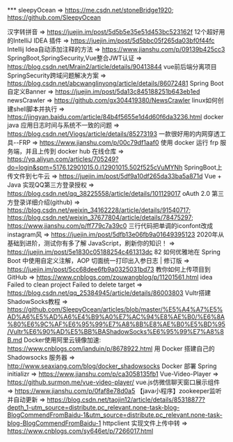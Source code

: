 *** sleepyOcean => https://me.csdn.net/stoneBridge1920; https://github.com/SleepyOcean

汉字转拼音 => https://juejin.im/post/5d5b5e35e51d453bc523162f
12个超好用的IntelliJ IDEA 插件 => https://juejin.im/post/5d5bbc05f265da03bf0f44fc
Intellij Idea自动添加注释的方法 => https://www.jianshu.com/p/09139b425cc3
SpringBoot,SpringSecurity,Vue整合JWT认证 => https://blog.csdn.net/Mrain2/article/details/90413844
vue前后端分离项目SpringSecurity跨域问题解决方案 => https://blog.csdn.net/abcwanglinyong/article/details/86072481
Spring Boot自定义Banner => https://juejin.im/post/5da13c845188251b643eb1ed
newsCrawler => https://github.com/gx304419380/NewsCrawler
linux如何创建shell脚本并执行 => https://jingyan.baidu.com/article/84b4f5655e1d4d60f6da3236.html
docker java 应用日志时间与系统不一致的问题 => https://blog.csdn.net/Viogs/article/details/85273193
一款很好用的内网穿透工具--FRP => https://www.jianshu.com/p/00c79df1aaf0
使用 docker 运行 frp 服务端，并且上传到 docker hub 在线仓库 => https://yq.aliyun.com/articles/705249?do=login&spm=5176.12901015.0.i12901015.502f525cVuMYNh
SpringBoot上传文件到七牛云 => https://juejin.im/post/5df9a10df265da33ba5a871d
Vue + Java 实现QQ第三方登录授权 => https://blog.csdn.net/qq_38225558/article/details/101129017
oAuth 2.0 第三方登录详细介绍(github) => https://blog.csdn.net/weixin_34162228/article/details/91540717; https://blog.csdn.net/weixin_37677804/article/details/78475297; https://www.jianshu.com/p/ff779c7a39c0
三行代码把单调的iconfont改成instagram风 => https://juejin.im/post/5dfb13e06fb9a01649395123
2020年从基础到进阶，测试你有多了解 JavaScript，刷新你的知识！ => https://juejin.im/post/5e1830c05188254c461313dc      82
如何优雅地在 Spring Boot 中使用自定义注解，AOP 切面统一打印出入参日志 | 修订版 => https://juejin.im/post/5cc68dee6fb9a0325031bd73
教你如何上传项目到GitHub => https://www.cnblogs.com/zouwangblog/p/11201561.html
idea Failed to clean project Failed to delete target => https://blog.csdn.net/qq_25384945/article/details/86003803
Vultr搭建ShadowSocks教程 => https://github.com/SleepyOcean/articles/blob/master/%E5%A4%A7%E5%AD%A6%E5%AD%A6%E4%B9%A0%E7%AC%94%E8%AE%B0/%E6%8A%80%E6%9C%AF%E6%95%99%E7%A8%8B%E8%AE%B0%E5%BD%95/Vultr%E6%90%AD%E5%BB%BAShadowSocks%E6%95%99%E7%A8%8B.md
Docker使用阿里云镜像加速: https://www.cnblogs.com/ianduin/p/8678922.html
用 Docker 搭建自己的 Shadowsocks 服务器 => http://www.seaxiang.com/blog/docker_shadowsocks
Docker 部署 Spring initializr => https://www.jianshu.com/p/ca3058135fb1
Vue-Video-Player => https://github.surmon.me/vue-video-player/
vue.js仿微信聊天窗口展示组件 => https://www.jianshu.com/p/0faf8e78d0a5
【java小程序】zookeeper监听并自动更新 => https://blog.csdn.net/taojin12/article/details/85318877?depth_1-utm_source=distribute.pc_relevant.none-task-blog-BlogCommendFromBaidu-1&utm_source=distribute.pc_relevant.none-task-blog-BlogCommendFromBaidu-1
httpclient 实现文件上传中转 => https://www.cnblogs.com/sy646et/p/7266017.html